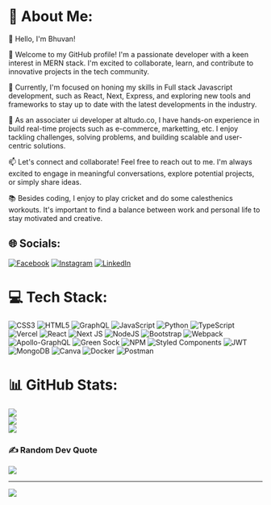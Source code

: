 # 💫 About Me:
👋 Hello, I'm Bhuvan!

🌟 Welcome to my GitHub profile! I'm a passionate developer with a keen interest in MERN stack. I'm excited to collaborate, learn, and contribute to innovative projects in the tech community.

🔭 Currently, I'm focused on honing my skills in Full stack Javascript development, such as React, Next, Express, and exploring new tools and frameworks to stay up to date with the latest developments in the industry.

💼 As an associater ui developer at altudo.co, I have hands-on experience in build real-time projects such as e-commerce, marketting, etc. I enjoy tackling challenges, solving problems, and building scalable and user-centric solutions.

📫 Let's connect and collaborate! Feel free to reach out to me. I'm always excited to engage in meaningful conversations, explore potential projects, or simply share ideas.

📚 Besides coding, I enjoy to play cricket and do some calesthenics workouts. It's important to find a balance between work and personal life to stay motivated and creative.

## 🌐 Socials:
[![Facebook](https://img.shields.io/badge/Facebook-%231877F2.svg?logo=Facebook&logoColor=white)](https://facebook.com/bhuvan.bolt.3) [![Instagram](https://img.shields.io/badge/Instagram-%23E4405F.svg?logo=Instagram&logoColor=white)](https://instagram.com/never__back__down_) [![LinkedIn](https://img.shields.io/badge/LinkedIn-%230077B5.svg?logo=linkedin&logoColor=white)](https://linkedin.com/in/bhuvans2205) 

# 💻 Tech Stack:
![CSS3](https://img.shields.io/badge/css3-%231572B6.svg?style=for-the-badge&logo=css3&logoColor=white) ![HTML5](https://img.shields.io/badge/html5-%23E34F26.svg?style=for-the-badge&logo=html5&logoColor=white) ![GraphQL](https://img.shields.io/badge/-GraphQL-E10098?style=for-the-badge&logo=graphql&logoColor=white) ![JavaScript](https://img.shields.io/badge/javascript-%23323330.svg?style=for-the-badge&logo=javascript&logoColor=%23F7DF1E) ![Python](https://img.shields.io/badge/python-3670A0?style=for-the-badge&logo=python&logoColor=ffdd54) ![TypeScript](https://img.shields.io/badge/typescript-%23007ACC.svg?style=for-the-badge&logo=typescript&logoColor=white) ![Vercel](https://img.shields.io/badge/vercel-%23000000.svg?style=for-the-badge&logo=vercel&logoColor=white) ![React](https://img.shields.io/badge/react-%2320232a.svg?style=for-the-badge&logo=react&logoColor=%2361DAFB) ![Next JS](https://img.shields.io/badge/Next-black?style=for-the-badge&logo=next.js&logoColor=white) ![NodeJS](https://img.shields.io/badge/node.js-6DA55F?style=for-the-badge&logo=node.js&logoColor=white) ![Bootstrap](https://img.shields.io/badge/bootstrap-%23563D7C.svg?style=for-the-badge&logo=bootstrap&logoColor=white) ![Webpack](https://img.shields.io/badge/webpack-%238DD6F9.svg?style=for-the-badge&logo=webpack&logoColor=black) ![Apollo-GraphQL](https://img.shields.io/badge/-ApolloGraphQL-311C87?style=for-the-badge&logo=apollo-graphql) ![Green Sock](https://img.shields.io/badge/green%20sock-88CE02?style=for-the-badge&logo=greensock&logoColor=white) ![NPM](https://img.shields.io/badge/NPM-%23000000.svg?style=for-the-badge&logo=npm&logoColor=white) ![Styled Components](https://img.shields.io/badge/styled--components-DB7093?style=for-the-badge&logo=styled-components&logoColor=white) ![JWT](https://img.shields.io/badge/JWT-black?style=for-the-badge&logo=JSON%20web%20tokens) ![MongoDB](https://img.shields.io/badge/MongoDB-%234ea94b.svg?style=for-the-badge&logo=mongodb&logoColor=white) ![Canva](https://img.shields.io/badge/Canva-%2300C4CC.svg?style=for-the-badge&logo=Canva&logoColor=white) ![Docker](https://img.shields.io/badge/docker-%230db7ed.svg?style=for-the-badge&logo=docker&logoColor=white) ![Postman](https://img.shields.io/badge/Postman-FF6C37?style=for-the-badge&logo=postman&logoColor=white)
# 📊 GitHub Stats:
![](https://github-readme-stats.vercel.app/api?username=bhuvan2205&theme=dracula&hide_border=false&include_all_commits=true&count_private=false)<br/>
![](https://github-readme-streak-stats.herokuapp.com/?user=bhuvan2205&theme=dracula&hide_border=false)<br/>
![](https://github-readme-stats.vercel.app/api/top-langs/?username=bhuvan2205&theme=dracula&hide_border=false&include_all_commits=true&count_private=false&layout=compact)

### ✍️ Random Dev Quote
![](https://quotes-github-readme.vercel.app/api?type=horizontal&theme=radical)

---
[![](https://visitcount.itsvg.in/api?id=bhuvan2205&icon=0&color=0)](https://visitcount.itsvg.in)

<!-- Proudly created with GPRM ( https://gprm.itsvg.in ) -->

